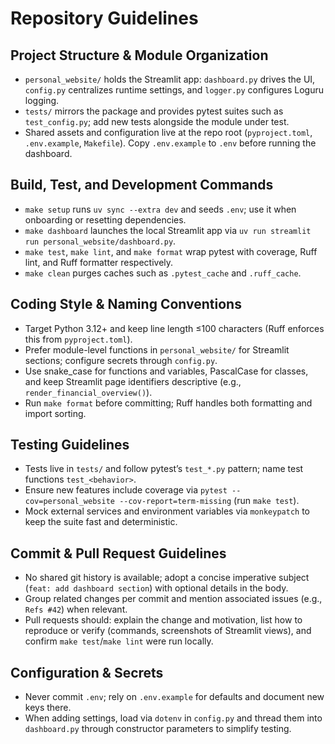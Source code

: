 # Repository Guidelines

## Project Structure & Module Organization
- `personal_website/` holds the Streamlit app: `dashboard.py` drives the UI, `config.py` centralizes runtime settings, and `logger.py` configures Loguru logging.
- `tests/` mirrors the package and provides pytest suites such as `test_config.py`; add new tests alongside the module under test.
- Shared assets and configuration live at the repo root (`pyproject.toml`, `.env.example`, `Makefile`). Copy `.env.example` to `.env` before running the dashboard.

## Build, Test, and Development Commands
- `make setup` runs `uv sync --extra dev` and seeds `.env`; use it when onboarding or resetting dependencies.
- `make dashboard` launches the local Streamlit app via `uv run streamlit run personal_website/dashboard.py`.
- `make test`, `make lint`, and `make format` wrap pytest with coverage, Ruff lint, and Ruff formatter respectively.
- `make clean` purges caches such as `.pytest_cache` and `.ruff_cache`.

## Coding Style & Naming Conventions
- Target Python 3.12+ and keep line length ≤100 characters (Ruff enforces this from `pyproject.toml`).
- Prefer module-level functions in `personal_website/` for Streamlit sections; configure secrets through `config.py`.
- Use snake_case for functions and variables, PascalCase for classes, and keep Streamlit page identifiers descriptive (e.g., `render_financial_overview()`).
- Run `make format` before committing; Ruff handles both formatting and import sorting.

## Testing Guidelines
- Tests live in `tests/` and follow pytest’s `test_*.py` pattern; name test functions `test_<behavior>`.
- Ensure new features include coverage via `pytest --cov=personal_website --cov-report=term-missing` (run `make test`).
- Mock external services and environment variables via `monkeypatch` to keep the suite fast and deterministic.

## Commit & Pull Request Guidelines
- No shared git history is available; adopt a concise imperative subject (`feat: add dashboard section`) with optional details in the body.
- Group related changes per commit and mention associated issues (e.g., `Refs #42`) when relevant.
- Pull requests should: explain the change and motivation, list how to reproduce or verify (commands, screenshots of Streamlit views), and confirm `make test`/`make lint` were run locally.

## Configuration & Secrets
- Never commit `.env`; rely on `.env.example` for defaults and document new keys there.
- When adding settings, load via `dotenv` in `config.py` and thread them into `dashboard.py` through constructor parameters to simplify testing.
